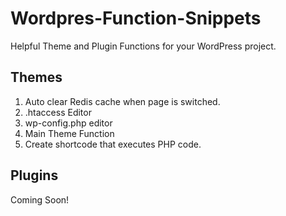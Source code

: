 # Wordpres-Function-Snippets
Helpful Theme and Plugin Functions for your WordPress project.

## Themes
1. Auto clear Redis cache when page is switched.
2. .htaccess Editor
3. wp-config.php editor
4. Main Theme Function
5. Create shortcode that executes PHP code.

## Plugins

Coming Soon!
